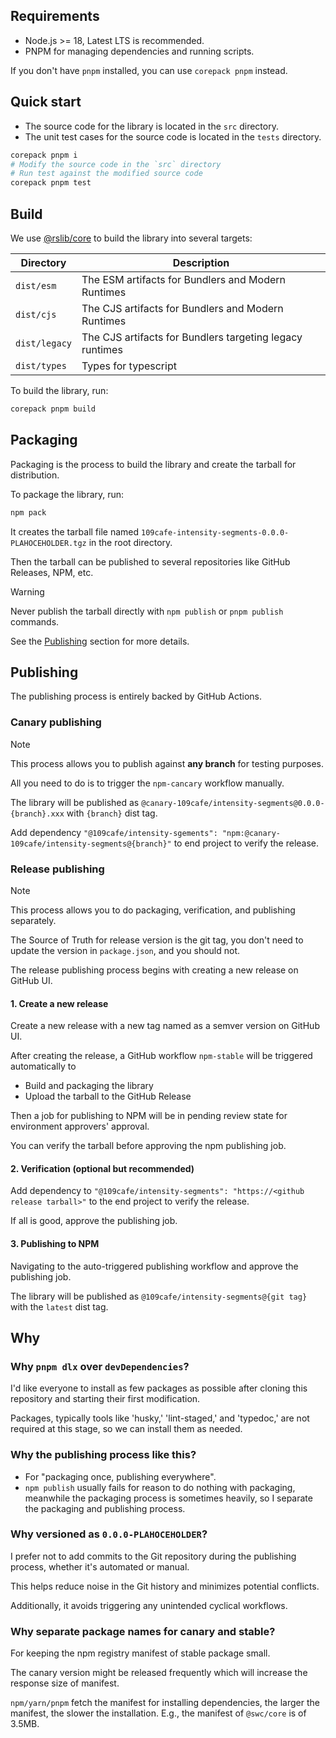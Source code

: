 ## Requirements

- Node.js >= 18, Latest LTS is recommended.
- PNPM for managing dependencies and running scripts.

If you don't have `pnpm` installed, you can use `corepack pnpm` instead.

## Quick start

- The source code for the library is located in the `src` directory.
- The unit test cases for the source code is located in the `tests` directory.

```sh
corepack pnpm i
# Modify the source code in the `src` directory
# Run test against the modified source code
corepack pnpm test
```

## Build

We use [@rslib/core](https://lib.rsbuild.dev/) to build the library into several targets:

| Directory     | Description                                              |
|---------------|----------------------------------------------------------|
| `dist/esm`    | The ESM artifacts for Bundlers and Modern Runtimes       |
| `dist/cjs`    | The CJS artifacts for Bundlers and Modern Runtimes       |
| `dist/legacy` | The CJS artifacts for Bundlers targeting legacy runtimes |
| `dist/types`  | Types for typescript                                     |

To build the library, run:

```sh
corepack pnpm build
```

## Packaging

Packaging is the process to build the library and create the tarball for distribution.

To package the library, run:

```sh
npm pack
```

It creates the tarball file named `109cafe-intensity-segments-0.0.0-PLAHOCEHOLDER.tgz` in the root directory.

Then the tarball can be published to several repositories like GitHub Releases, NPM, etc.

> [!WARNING]
> Never publish the tarball directly with `npm publish` or `pnpm publish` commands.
> 
> See the [Publishing](#publishing) section for more details.

## Publishing

The publishing process is entirely backed by GitHub Actions.

### Canary publishing

> [!NOTE]
> This process allows you to publish against **any branch** for testing purposes.

All you need to do is to trigger the `npm-cancary` workflow manually.

The library will be published as `@canary-109cafe/intensity-segments@0.0.0-{branch}.xxx` with `{branch}` dist tag.

Add dependency `"@109cafe/intensity-sgements": "npm:@canary-109cafe/intensity-segments@{branch}"` to end project to verify the release.

### Release publishing

> [!NOTE]
> This process allows you to do packaging, verification, and publishing separately.
> 
> The Source of Truth for release version is the git tag, you don't need to update the version in `package.json`, and you should not.

The release publishing process begins with creating a new release on GitHub UI.

#### 1. Create a new release

Create a new release with a new tag named as a semver version on GitHub UI.

After creating the release, a GitHub workflow `npm-stable` will be triggered automatically to

- Build and packaging the library
- Upload the tarball to the GitHub Release

Then a job for publishing to NPM will be in pending review state for environment approvers' approval.

You can verify the tarball before approving the npm publishing job.

#### 2. Verification (optional but recommended)

Add dependency to `"@109cafe/intensity-segments": "https://<github release tarball>"` to the end project to verify the release.

If all is good, approve the publishing job.

####  3. Publishing to NPM

Navigating to the auto-triggered publishing workflow and approve the publishing job.

The library will be published as `@109cafe/intensity-segments@{git tag}` with the `latest` dist tag.

## Why

### Why `pnpm dlx` over `devDependencies`?

I'd like everyone to install as few packages as possible after cloning this repository and starting their first modification.

Packages, typically tools like 'husky,' 'lint-staged,' and 'typedoc,' are not required at this stage, so we can install them as needed.

### Why the publishing process like this?

- For "packaging once, publishing everywhere".
- `npm publish` usually fails for reason to do nothing with packaging, meanwhile the packaging process is sometimes heavily, so I separate the packaging and publishing process.

### Why versioned as `0.0.0-PLAHOCEHOLDER`?

I prefer not to add commits to the Git repository during the publishing process, whether it's automated or manual.

This helps reduce noise in the Git history and minimizes potential conflicts.

Additionally, it avoids triggering any unintended cyclical workflows.

### Why separate package names for canary and stable?

For keeping the npm registry manifest of stable package small.

The canary version might be released frequently which will increase the response size of manifest.

`npm/yarn/pnpm` fetch the manifest for installing dependencies, the larger the manifest, the slower the installation. E.g., the manifest of `@swc/core` is of 3.5MB.
